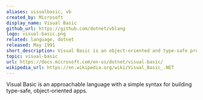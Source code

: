 ```yaml
---
aliases: visualbasic, vb
created_by: Microsoft
display_name: Visual Basic
github_url: https://github.com/dotnet/vblang
logo: visual-basic.png
related: language, dotnet
released: May 1991
short_description: Visual Basic is an object-oriented and type-safe programming language.
topic: visual-basic
url: https://docs.microsoft.com/en-us/dotnet/visual-basic/
wikipedia_url: https://en.wikipedia.org/wiki/Visual_Basic_.NET
---
```

Visual Basic is an approachable language with a simple syntax for building type-safe, object-oriented apps.
